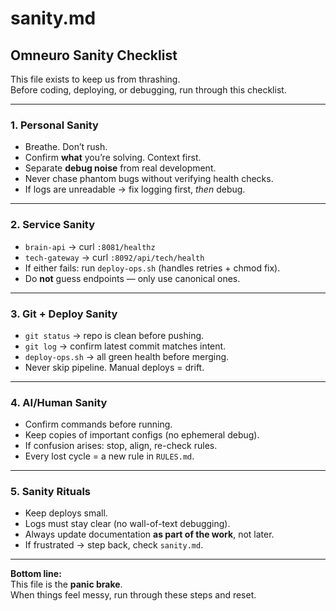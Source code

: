 # sanity.md

## Omneuro Sanity Checklist

This file exists to keep us from thrashing.  
Before coding, deploying, or debugging, run through this checklist.

---

### 1. Personal Sanity

- Breathe. Don’t rush.  
- Confirm **what** you’re solving. Context first.  
- Separate **debug noise** from real development.  
- Never chase phantom bugs without verifying health checks.  
- If logs are unreadable → fix logging first, *then* debug.  

---

### 2. Service Sanity

- `brain-api` → curl `:8081/healthz`  
- `tech-gateway` → curl `:8092/api/tech/health`  
- If either fails: run `deploy-ops.sh` (handles retries + chmod fix).  
- Do **not** guess endpoints — only use canonical ones.  

---

### 3. Git + Deploy Sanity

- `git status` → repo is clean before pushing.  
- `git log` → confirm latest commit matches intent.  
- `deploy-ops.sh` → all green health before merging.  
- Never skip pipeline. Manual deploys = drift.  

---

### 4. AI/Human Sanity

- Confirm commands before running.  
- Keep copies of important configs (no ephemeral debug).  
- If confusion arises: stop, align, re-check rules.  
- Every lost cycle = a new rule in `RULES.md`.  

---

### 5. Sanity Rituals

- Keep deploys small.  
- Logs must stay clear (no wall-of-text debugging).  
- Always update documentation **as part of the work**, not later.  
- If frustrated → step back, check `sanity.md`.  

---

**Bottom line:**  
This file is the **panic brake**.  
When things feel messy, run through these steps and reset.  